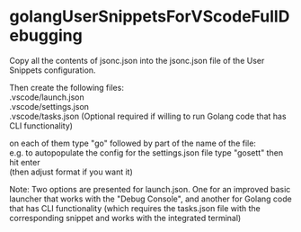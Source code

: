 # golangUserSnippetsForVScodeFullDebugging

Copy all the contents of jsonc.json into the jsonc.json file of the User Snippets configuration.

Then create the following files:\
.vscode/launch.json\
.vscode/settings.json\
.vscode/tasks.json (Optional required if willing to run Golang code that has CLI functionality)


on each of them type "go" followed by part of the name of the file:\
e.g. to autopopulate the config for the settings.json file type "gosett" then hit enter\
(then adjust format if you want it)


Note: Two options are presented for launch.json. One for an improved basic launcher that works with the "Debug Console", and another for Golang code that has CLI functionality (which requires the tasks.json file with the corresponding snippet and works with the integrated terminal)
